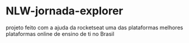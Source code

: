 # NLW-jornada-explorer
projeto feito com a ajuda da rocketseat uma das plataformas melhores plataformas online de ensino de ti no Brasil

